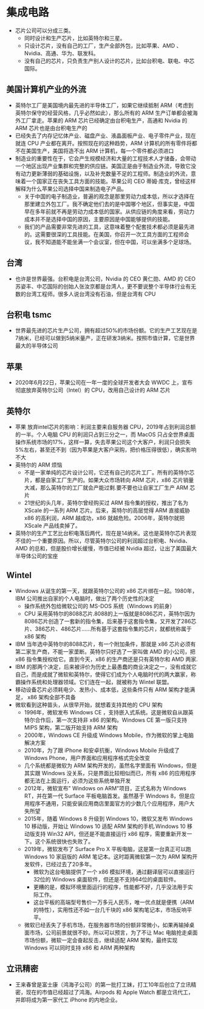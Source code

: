 # 集成电路

* 芯片公司可以分成三类。
	- 同时设计和生产芯片，比如英特尔和三星。
	- 只设计芯片，没有自己的工厂，生产全部外包，比如苹果、AMD 、 Nvidia、高通、华为、联发科。
	- 没有自己的芯片，只负责生产别人设计的芯片，比如台积电、联电、中芯国际。

## 美国计算机产业的外流

* 英特尔工厂是美国境内最先进的半导体工厂，如果它继续抵制 ARM（考虑到英特尔保守的经营风格，几乎必然如此），那么所有的 ARM 生产订单都会被海外工厂拿走。苹果的 ARM 芯片已经确定由台积电生产，高通和 Nvidia 的 ARM 芯片也是由台积电生产的
* 已经失去了内存记忆体产业、磁盘产业、液晶面板产业、电子零件产业，现在就连 CPU 产业都在离开。按照现在的这种趋势，ARM 计算机的所有零件将都不在美国生产，美国将造不出 ARM 计算机，每一个零件都必须进口
* 制造业的重要性在于，它会产生规模经济和大量的工程技术人才储备，会带动一个地区出现产业集群和完整的供应链。美国正是由于制造业外流，导致它没有动力更新薄弱的基础设施，以及补充数量不足的工程师。制造业的外流，意味着一个国家正在丧失工具方面的技能。苹果公司 CEO 蒂姆·库克，曾经这样解释为什么苹果公司选择中国来制造电子产品。
	- 关于中国的电子制造业，普遍的观念是那里劳动力成本低，所以才选择在那里建立外包工厂。我不确定他们去的是中国哪个地区，但事实是，中国早在多年前就不再是劳动力成本低的国家。从供应链的角度来看，劳动力成本并不是选择中国的原因，主要原因是中国能够提供的技能。
	- 我们的产品需要非常先进的工具，这意味着整个配套技术都必须是最先进的。这需要很深的工具技能。在美国，你召开一次工具方面的工程师会议，我不知道能不能坐满一个会议室，但在中国，可以坐满多个足球场。

## 台湾

* 也许是世界最强。台积电是台湾公司，Nvidia 的 CEO 黄仁勋、AMD 的 CEO 苏姿丰、中芯国际的创始人张汝京都是台湾人，更不要说整个半导体行业有无数的台湾工程师。很多人说台湾没有石油，但是台湾有 CPU

## 台积电 tsmc

* 世界最先进的芯片生产公司，拥有超过50%的市场份额。它的生产工艺现在是7纳米，已经可以做到5纳米量产，正在研发3纳米。按照市值计算，它是世界最大的半导体公司

## 苹果

* 2020年6月22日，苹果公司在一年一度的全球开发者大会 WWDC 上，宣布彻底放弃英特尔公司（Intel）的 CPU，改用自己设计的 ARM 芯片

## 英特尔

* 苹果 放弃intel芯片的影响：利润主要来自服务器 CPU，2019年占到利润总额的一半。个人电脑 CPU 的利润只占到三分之一，而 MacOS 只占全世界桌面操作系统市场的17%，这样一算，失去苹果公司这个大客户，利润只会损失5%左右，甚至还不到（因为苹果是大客户采购，把价格压得很低），确实影响不大
* 英特尔的 ARM 烦恼
	- 不是一家单纯的芯片设计公司，它还有自己的芯片工厂。所有的英特尔芯片，都是自家工厂生产的。如果大众市场转向 ARM 芯片，x86 芯片销量大减，那么英特尔的工厂就会产能过剩.要不要也让自家工厂生产 ARM 芯片
	- 21世纪的头几年，英特尔曾经购买过 ARM 指令集的授权，推出了名为 XScale 的一系列 ARM 芯片。后来，英特尔的高层觉得 ARM 直接威胁 x86 的高利润，ARM 越成功，x86 就越危险。2006年，英特尔就把 XScale 产品线卖掉了。
* 英特尔的生产工艺比台积电落后两代，现在是14纳米。这也是英特尔芯片表现不佳的一个重要原因。所以，尽管英特尔公司的利润超过台积电、Nvidia、AMD 的总和，但是股价增长缓慢，市值已经被 Nvidia 超过，让出了美国最大半导体公司的宝座

## Wintel

* Windows 从诞生的第一天，就跟英特尔公司的 x86 芯片绑在一起。1980年，IBM 公司推出自家的个人电脑时，做出了两个历史性的决定
	- 操作系统外包给微软公司的 MS-DOS 系统（Windows 的前身）
	- CPU 采用英特尔的8088芯片.8088的上一版就是8086芯片，英特尔因为8086芯片创造了一套新的指令集，后来基于这套指令集，又开发了286芯片、386芯片、486芯片......所有基于这套指令集的芯片，就都统称属于 x86 架构
* IBM 当年选中英特尔的8088芯片，有一个附加条件，那就是 x86 芯片必须有第二家生产商，不能一家垄断。英特尔只好选了一家叫做 AMD 的小公司，把 x86 指令集授权给它。直到今天，x86 的生产商还是只有英特尔和 AMD 两家.
* IBM 的那两个决定，后来被评价为历史上最愚蠢的商业决定之一，没有成就它自己，而是成就了微软和英特尔，使得它们成为个人电脑时代的两大赢家，称霸操作系统和处理器领域。它们连在一起，就被称为 Wintel 联盟。
* 移动设备芯片必须耗电少、发热小、成本低，这些条件只有 ARM 架构才能满足， x86 架构全部不具备
* 微软看到这种苗头，从很早开始，就想着支持其他的 CPU 架构
	- 1996年，微软发布 Windows CE ，支持嵌入式系统。这是微软自从跟英特尔合作后，第一次支持非 x86 的架构。Windows CE 第一版只支持 MIPS 架构，第二版开始支持 ARM 架构
	- 2000年，Windows CE 升级成 Windows Mobile，作为微软的掌上电脑解决方案
	- 2010年，为了跟 iPhone 和安卓抗衡，Windows Mobile 升级成了 Windows Phone，用户界面和应用程序格式完全改变
	- 几个系统都是微软为 ARM 架构开发的，虽然名字里面有 Windows，但是其实跟 Windows 没关系，只是界面比较相似而已，所有 x86 的应用程序都无法在上面运行，必须为这些系统单独开发
	- 2012年，微软宣布" Windows on ARM"项目，正式名称为 Windows RT，并在第一代 Surface 平板电脑首发。虽然基于 Windows 8，但是应用程序不通用，只能安装应用商店里面官方的少数几个应用程序，用户大失所望
	- 2015年，随着 Windows 8 升级到 Windows 10，微软又发布 Windows 10 移动版，开始让 Windows 10 适配 ARM 架构的手机.Windows 10 移动版支持 Win32 API，但还是不能直接运行 x86 程序，需要重新开发一下。这个系统很快也失败了。
	- 2019年，微软发布了 Surface Pro X 平板电脑，这是第一台真正可以跑 Windows 10 家庭版的 ARM 笔记本。这时距离微软第一次为 ARM 架构开发软件，已经过去了20多年。
		+ 微软为这台电脑提供了一个 x86 模拟环境，通过翻译层可以直接运行32位的 Windows 桌面软件，但还是不支持64位的桌面软件。
		+ 更糟的是，模拟环境里面运行的程序，性能都不好，几乎没法用于实际工作。
		+ 这台平板的高端型号售价一万多元人民币，唯一优点就是便携（ARM 的特性），实用性还不如一台几千块的 x86 架构笔记本，市场反响平平。
	- 微软已经丢失了手机市场，在服务器市场的份额非常微小，如果再输掉桌面市场，公司前景就很不妙。所以可以预言，为了不让 Mac 电脑抢走桌面市场份额，微软一定会奋起反击，继续适配 ARM 架构，最终实现 Windows 可以同时支持 x86 和 ARM 两种架构

## 立讯精密

* 王来春曾是富士康（鸿海子公司）的第一批打工妹，打工10年后创立了立讯精密，现在的市值已经超过了鸿海。Airpods 和 Apple Watch 都是立讯代工，并即将成为第一家代工 iPhone 的内地企业。
